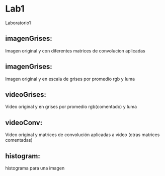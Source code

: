 # Lab1
Laboratorio1

## imagenGrises: 
Imagen original y con diferentes matrices de convolucion aplicadas
 
## imagenGrises: 
Imagen original y en escala de grises por promedio rgb y luma
 
## videoGrises: 
Video original y en grises por promedio rgb(comentado) y luma
 
## videoConv: 
Video original y matrices de convolución aplicadas a video (otras matrices comentadas)
 
## histogram:
 
histograma para una imagen
 